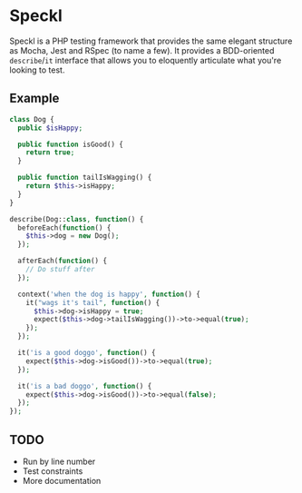 # Speckl

Speckl is a PHP testing framework that provides the same elegant structure as Mocha, Jest and RSpec (to name a few). It provides a BDD-oriented `describe`/`it` interface that allows you to eloquently articulate what you're looking to test. 

## Example

```php
class Dog {
  public $isHappy;

  public function isGood() {
    return true;
  }

  public function tailIsWagging() {
    return $this->isHappy;
  }
}

describe(Dog::class, function() {
  beforeEach(function() {
    $this->dog = new Dog();
  });

  afterEach(function() {
    // Do stuff after
  });

  context('when the dog is happy', function() {
    it("wags it's tail", function() {
      $this->dog->isHappy = true;
      expect($this->dog->tailIsWagging())->to->equal(true);
    });
  });

  it('is a good doggo', function() {
    expect($this->dog->isGood())->to->equal(true);
  });

  it('is a bad doggo', function() {
    expect($this->dog->isGood())->to->equal(false);
  });
});
```

## TODO

* Run by line number
* Test constraints
* More documentation
